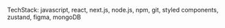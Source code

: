 TechStack: 
javascript, react, next.js, node.js, npm, git, styled components, zustand, figma, mongoDB

